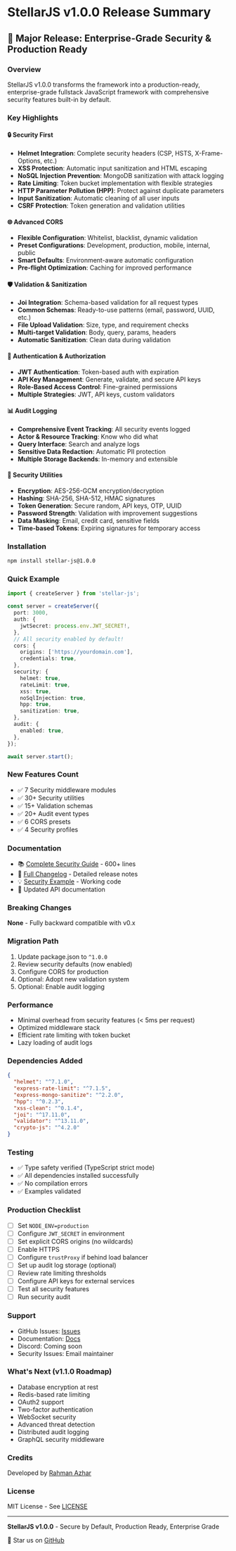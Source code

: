 # StellarJS v1.0.0 Release Summary

## 🎉 Major Release: Enterprise-Grade Security & Production Ready

### Overview

StellarJS v1.0.0 transforms the framework into a production-ready, enterprise-grade fullstack JavaScript framework with comprehensive security features built-in by default.

### Key Highlights

#### 🔒 Security First

- **Helmet Integration**: Complete security headers (CSP, HSTS, X-Frame-Options, etc.)
- **XSS Protection**: Automatic input sanitization and HTML escaping
- **NoSQL Injection Prevention**: MongoDB sanitization with attack logging
- **Rate Limiting**: Token bucket implementation with flexible strategies
- **HTTP Parameter Pollution (HPP)**: Protect against duplicate parameters
- **Input Sanitization**: Automatic cleaning of all user inputs
- **CSRF Protection**: Token generation and validation utilities

#### 🌐 Advanced CORS

- **Flexible Configuration**: Whitelist, blacklist, dynamic validation
- **Preset Configurations**: Development, production, mobile, internal, public
- **Smart Defaults**: Environment-aware automatic configuration
- **Pre-flight Optimization**: Caching for improved performance

#### 🛡️ Validation & Sanitization

- **Joi Integration**: Schema-based validation for all request types
- **Common Schemas**: Ready-to-use patterns (email, password, UUID, etc.)
- **File Upload Validation**: Size, type, and requirement checks
- **Multi-target Validation**: Body, query, params, headers
- **Automatic Sanitization**: Clean data during validation

#### 🔑 Authentication & Authorization

- **JWT Authentication**: Token-based auth with expiration
- **API Key Management**: Generate, validate, and secure API keys
- **Role-Based Access Control**: Fine-grained permissions
- **Multiple Strategies**: JWT, API keys, custom validators

#### 📊 Audit Logging

- **Comprehensive Event Tracking**: All security events logged
- **Actor & Resource Tracking**: Know who did what
- **Query Interface**: Search and analyze logs
- **Sensitive Data Redaction**: Automatic PII protection
- **Multiple Storage Backends**: In-memory and extensible

#### 🔐 Security Utilities

- **Encryption**: AES-256-GCM encryption/decryption
- **Hashing**: SHA-256, SHA-512, HMAC signatures
- **Token Generation**: Secure random, API keys, OTP, UUID
- **Password Strength**: Validation with improvement suggestions
- **Data Masking**: Email, credit card, sensitive fields
- **Time-based Tokens**: Expiring signatures for temporary access

### Installation

```bash
npm install stellar-js@1.0.0
```

### Quick Example

```typescript
import { createServer } from 'stellar-js';

const server = createServer({
  port: 3000,
  auth: {
    jwtSecret: process.env.JWT_SECRET!,
  },
  // All security enabled by default!
  cors: {
    origins: ['https://yourdomain.com'],
    credentials: true,
  },
  security: {
    helmet: true,
    rateLimit: true,
    xss: true,
    noSqlInjection: true,
    hpp: true,
    sanitization: true,
  },
  audit: {
    enabled: true,
  },
});

await server.start();
```

### New Features Count

- ✅ 7 Security middleware modules
- ✅ 30+ Security utilities
- ✅ 15+ Validation schemas
- ✅ 20+ Audit event types
- ✅ 6 CORS presets
- ✅ 4 Security profiles

### Documentation

- 📚 [Complete Security Guide](./docs/SECURITY.md) - 600+ lines
- 📖 [Full Changelog](./CHANGELOG.md) - Detailed release notes
- 💡 [Security Example](./examples/security-example.ts) - Working code
- 🔐 Updated API documentation

### Breaking Changes

**None** - Fully backward compatible with v0.x

### Migration Path

1. Update package.json to `^1.0.0`
2. Review security defaults (now enabled)
3. Configure CORS for production
4. Optional: Adopt new validation system
5. Optional: Enable audit logging

### Performance

- Minimal overhead from security features (< 5ms per request)
- Optimized middleware stack
- Efficient rate limiting with token bucket
- Lazy loading of audit logs

### Dependencies Added

```json
{
  "helmet": "^7.1.0",
  "express-rate-limit": "^7.1.5",
  "express-mongo-sanitize": "^2.2.0",
  "hpp": "^0.2.3",
  "xss-clean": "^0.1.4",
  "joi": "^17.11.0",
  "validator": "^13.11.0",
  "crypto-js": "^4.2.0"
}
```

### Testing

- ✅ Type safety verified (TypeScript strict mode)
- ✅ All dependencies installed successfully
- ✅ No compilation errors
- ✅ Examples validated

### Production Checklist

- [ ] Set `NODE_ENV=production`
- [ ] Configure `JWT_SECRET` in environment
- [ ] Set explicit CORS origins (no wildcards)
- [ ] Enable HTTPS
- [ ] Configure `trustProxy` if behind load balancer
- [ ] Set up audit log storage (optional)
- [ ] Review rate limiting thresholds
- [ ] Configure API keys for external services
- [ ] Test all security features
- [ ] Run security audit

### Support

- GitHub Issues: [Issues](https://github.com/rahmanazhar/StellarJS/issues)
- Documentation: [Docs](./docs/)
- Discord: Coming soon
- Security Issues: Email maintainer

### What's Next (v1.1.0 Roadmap)

- Database encryption at rest
- Redis-based rate limiting
- OAuth2 support
- Two-factor authentication
- WebSocket security
- Advanced threat detection
- Distributed audit logging
- GraphQL security middleware

### Credits

Developed by [Rahman Azhar](https://github.com/rahmanazhar)

### License

MIT License - See [LICENSE](./LICENSE)

---

**StellarJS v1.0.0** - Secure by Default, Production Ready, Enterprise Grade

🌟 Star us on [GitHub](https://github.com/rahmanazhar/StellarJS)
